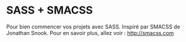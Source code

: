SASS + SMACSS
==============

Pour bien commencer vos projets avec SASS. Inspiré par SMACSS de Jonathan Snook. Pour en savoir plus, allez voir : http://smacss.com